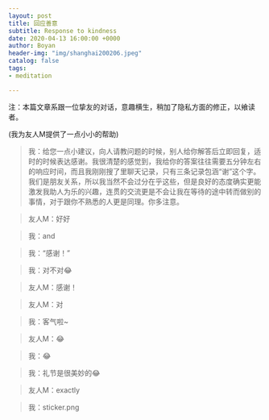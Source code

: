 ```yaml
---
layout: post
title: 回应善意
subtitle: Response to kindness
date: 2020-04-13 16:00:00 +0000
author: Boyan
header-img: "img/shanghai200206.jpeg"
catalog: false
tags:
- meditation

---
```


注：本篇文章系跟一位挚友的对话，意趣横生，稍加了隐私方面的修正，以飨读者。

(我为友人M提供了一点小小的帮助)

> 我：给您一点小建议，向人请教问题的时候，别人给你解答后立即回复，适时的时候表达感谢。我很清楚的感觉到，我给你的答案往往需要五分钟左右的响应时间，而且我刚刚搜了里聊天记录，只有三条记录包涵“谢”这个字。我们是朋友关系，所以我当然不会过分在乎这些，但是良好的态度确实更能激发我助人为乐的兴趣，连贯的交流更是不会让我在等待的途中转而做别的事情，对于跟你不熟悉的人更是同理。你多注意。

> 友人M：好好

> 我：and

> 我：“感谢！”

> 我：对不对😂

> 友人M：感谢！

> 友人M：对

> 我：客气啦~

> 友人M：😂

> 我：😂

> 我：礼节是很美妙的😂

> 友人M：exactly

> 我：sticker.png